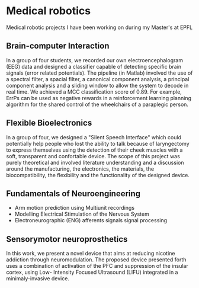 # Medical robotics

Medical robotic projects I have been working on during my Master's at EPFL

## Brain-computer Interaction
In a group of four students, we recorded our own electroencephalogram (EEG) data and designed a classifier capable of detecting specific brain signals (error related potentials). The pipeline (in Matlab) involved the use of a spectral filter, a spacial filter, a canonical component analysis, a principal component analysis and a sliding window to allow the system to decode in real time. We achieved a MCC classification score of 0.89. For example, ErrPs can be used as negative rewards in a reinforcement learning planning algorithm for the shared control of the wheelchairs of a paraplegic person.

## Flexible Bioelectronics
In a group of four, we designed a "Silent Speech Interface" which could potentially help people who lost the ability to talk because of laryngectomy to express themselves using the detection of their cheek muscles with a soft, transparent and confortable device. The scope of this project was purely theoretical and involved literature understanding and a discussion around the manufacturing, the electronics, the materials, the biocompatibility, the flexibility and the functionality of the designed device.

## Fundamentals of Neuroengineering

- Arm motion prediction using Multiunit recordings
- Modelling Electrical Stimulation of the Nervous System
- Electroneurographic (ENG) afferents signals signal processing

## Sensorymotor neuroprosthetics

In this work, we present a novel device that aims at reducing nicotine addiction through neuromodulation. The proposed device presented forth uses a combination of activation of the PFC and suppression of the insular cortex, using Low- Intensity Focused Ultrasound (LIFU) integrated in a minimaly-invasive device.
